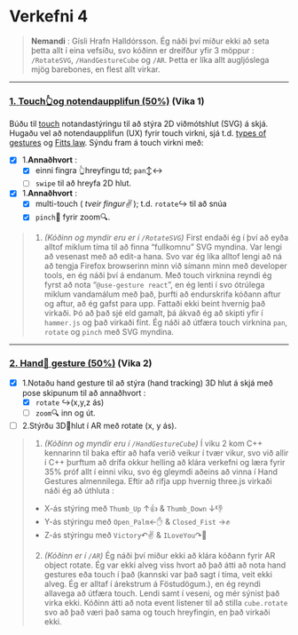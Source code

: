 # **Verkefni 4**

> **Nemandi** : Gísli Hrafn Halldórsson.
> Ég náði því miður ekki að seta þetta allt í eina vefsíðu, svo kóðinn er dreifður yfir 3 möppur : `/RotateSVG`, `/HandGestureCube` og `/AR`.
> Þetta er líka allt augljóslega mjög barebones, en flest allt virkar.

---

### [1. Touch👆og notendaupplifun (50%)](https://github.com/GunnarThorunnarson/FORR3FV05EU/blob/master/Verkefni/Verkefni4.md#1-touch-og-notendaupplifun-50) (Vika 1)

Búðu til [touch](https://github.com/GunnarThorunnarson/FORR3FV05EU/wiki/Touch) notandastýringu til að stýra 2D viðmótshlut (SVG) á skjá.
Hugaðu vel að notendaupplifun (UX) fyrir touch virkni, sjá t.d. [types of gestures](https://m2.material.io/design/interaction/gestures.html#types-of-gestures) og [Fitts law](https://lawsofux.com/fittss-law/).
Sýndu fram á touch virkni með:

* [X] 1.**Annaðhvort** :
  * [X] einni fingra 👆hreyfingu td; `pan`↕️↔️
  * [ ] `swipe` til að hreyfa 2D hlut.
* [X] 1.**Annaðhvort** :
  * [X] multi-touch ( *tveir fingur✌️* ); t.d. `rotate`↪️ til að snúa
  * [X] `pinch`🤏 fyrir zoom🔍.

> 1. *(Kóðinn og myndir eru er í `/RotateSVG`)*
>    First endaði ég í því að eyða alltof miklum tíma til að finna “fullkomnu” SVG myndina. Var lengi að vesenast með að edit-a hana.
>    Svo var ég líka alltof lengi að ná að tengja Firefox browserinn minn við símann minn með developer tools, en ég náði því á endanum.
>    Með touch virknina reyndi ég fyrst að nota “`@use-gesture react`”, en ég lenti í svo ótrúlega miklum vandamálum með það, þurfti að endurskrifa kóðann aftur og aftur, að ég gafst para upp. Fattaði ekki beint hvernig það virkaði.
>    Þó að það sjé eld gamalt, þá ákvað ég að skipti yfir í `hammer.js` og það virkaði fínt.
>    Ég náði að útfæra touch virknina `pan`, `rotate` og `pinch`  með SVG myndina.

---

### [2. Hand👋 gesture (50%)](https://github.com/GunnarThorunnarson/FORR3FV05EU/blob/master/Verkefni/Verkefni4.md#2-hand-gesture-50) (Vika 2)

* [X] 1.Notaðu hand gesture til að stýra (hand tracking) 3D hlut á skjá með pose skipunum til að annaðhvort :
  * [X] `rotate` ↪️(x,y,z ás)
  * [ ] `zoom`🔍 inn og út.
* [ ] 2.Stýrðu 3D🧊hlut í AR með rotate (x, y ás).

> 1. *(Kóðinn og myndir eru í `/HandGestureCube`)*
>    Í viku 2 kom C++ kennarinn til baka eftir að hafa verið veikur í tvær vikur, svo við allir í C++ þurftum að drífa okkur helling að klára verkefni og læra fyrir 35% próf allt í einni viku, svo ég gleymdi aðeins að vinna í Hand Gestures almennilega.
>    Eftir að rifja upp hvernig three.js virkaði náði ég að úthluta :
>
> * X-ás stýring með `Thumb_Up` ↑👍 & `Thumb_Down` ↓👎
> * Y-ás stýringu með `Open_Palm`←✋ & `Closed_Fist` →✊
> * Z-ás stýringu með `Victory`↶✌️ & `ILoveYou`↷🤟
>
> 2. *(Kóðinn er í `/AR`)*
>    Ég náði því miður ekki að klára kóðann fyrir AR object rotate. Ég var ekki alveg viss hvort að það átti að nota hand gestures eða touch í það (kannski var það sagt í tíma, veit ekki alveg. Ég er alltaf í árekstrum á Föstudögum.), en ég reyndi allavega að útfæra touch. Lendi samt í veseni, og mér sýnist það virka ekki.
>    Kóðinn átti að nota event listener til að stilla `cube.rotate` svo að það væri það sama og touch hreyfingin, en það virkaði ekki.

